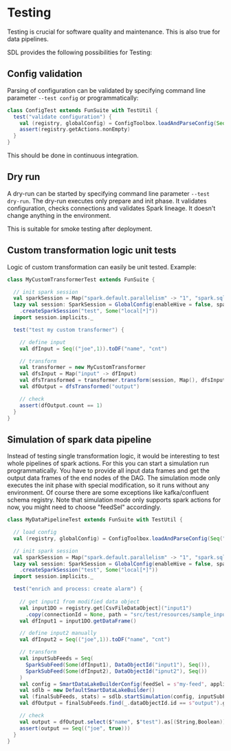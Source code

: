 # Testing

Testing is crucial for software quality and maintenance. This is also true for data pipelines.

SDL provides the following possibilities for Testing:

## Config validation

Parsing of configuration can be validated by specifying command line parameter `--test config` or programmatically:
```scala
class ConfigTest extends FunSuite with TestUtil {
  test("validate configuration") {
    val (registry, globalConfig) = ConfigToolbox.loadAndParseConfig(Seq("src/main/resources"))
    assert(registry.getActions.nonEmpty)
  }
}
```

This should be done in continuous integration. 

## Dry run

A dry-run can be started by specifying command line parameter `--test dry-run`.
The dry-run executes only prepare and init phase. It validates configuration, checks connections and validates Spark lineage.
It doesn't change anything in the environment.

This is suitable for smoke testing after deployment.

## Custom transformation logic unit tests

Logic of custom transformation can easily be unit tested. Example:
```scala
class MyCustomTransformerTest extends FunSuite {

  // init spark session
  val sparkSession = Map("spark.default.parallelism" -> "1", "spark.sql.shuffle.partitions" -> "1", "spark.task.maxFailures" -> "1")
  lazy val session: SparkSession = GlobalConfig(enableHive = false, sparkOptions = Some(sparkSession))
    .createSparkSession("test", Some("local[*]"))
  import session.implicits._

  test("test my custom transformer") {

    // define input
    val dfInput = Seq(("joe",1)).toDF("name", "cnt")

    // transform
    val transformer = new MyCustomTransformer
    val dfsInput = Map("input" -> dfInput)
    val dfsTransformed = transformer.transform(session, Map(), dfsInput)
    val dfOutput = dfsTransformed("output")

    // check
    assert(dfOutput.count == 1)
  }
}
```

## Simulation of spark data pipeline

Instead of testing single transformation logic, it would be interesting to test whole pipelines of spark actions.
For this you can start a simulation run programmatically. You have to provide all input data frames and get the output data frames of the end nodes of the DAG.
The simulation mode only executes the init phase with special modification, so it runs without any environment. Of course there are some exceptions like kafka/confluent schema registry.
Note that simulation mode only supports spark actions for now, you might need to choose "feedSel" accordingly.
```scala
class MyDataPipelineTest extends FunSuite with TestUtil {

  // load config
  val (registry, globalConfig) = ConfigToolbox.loadAndParseConfig(Seq("src/main/resources"))

  // init spark session
  val sparkSession = Map("spark.default.parallelism" -> "1", "spark.sql.shuffle.partitions" -> "1", "spark.task.maxFailures" -> "1")
  lazy val session: SparkSession = GlobalConfig(enableHive = false, sparkOptions = Some(sparkSession))
    .createSparkSession("test", Some("local[*]"))
  import session.implicits._

  test("enrich and process: create alarm") {
  
    // get input1 from modified data object
    val input1DO = registry.get[CsvFileDataObject]("input1")
      .copy(connectionId = None, path = "src/test/resources/sample_input1.csv")
    val dfInput1 = input1DO.getDataFrame()

    // define input2 manually
    val dfInput2 = Seq(("joe",1)).toDF("name", "cnt")

    // transform
    val inputSubFeeds = Seq(
      SparkSubFeed(Some(dfInput1), DataObjectId("input1"), Seq()),
      SparkSubFeed(Some(dfInput2), DataObjectId("ipnut2"), Seq())
    )
    val config = SmartDataLakeBuilderConfig(feedSel = s"my-feed", applicationName = Some("test"), configuration = Some("test"))
    val sdlb = new DefaultSmartDataLakeBuilder()
    val (finalSubFeeds, stats) = sdlb.startSimulation(config, inputSubFeeds)
    val dfOutput = finalSubFeeds.find(_.dataObjectId.id == s"output").get.dataFrame.get.cache

    // check
    val output = dfOutput.select($"name", $"test").as[(String,Boolean)].collect.toSeq
    assert(output == Seq(("joe", true)))
  }
}
```